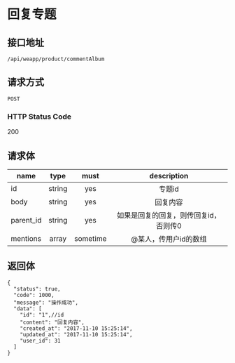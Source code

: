 # 回复专题

## 接口地址

`/api/weapp/product/commentAlbum`

## 请求方式

`POST`

### HTTP Status Code

200

## 请求体

| name     | type     | must     | description |
|----------|:--------:|:--------:|:--------:|
| id   | string   | yes     | 专题id |
| body   | string   | yes     | 回复内容 |
| parent_id   | string   | yes     | 如果是回复的回复，则传回复id，否则传0 |
| mentions   | array   | sometime     | @某人，传用户id的数组 |



## 返回体

```json5
{
  "status": true,
  "code": 1000,
  "message": "操作成功",
  "data": [
    "id": "1",//id
    "content": "回复内容",
    "created_at": "2017-11-10 15:25:14",
    "updated_at": "2017-11-10 15:25:14",
    "user_id": 31
  ]
}
``` 
